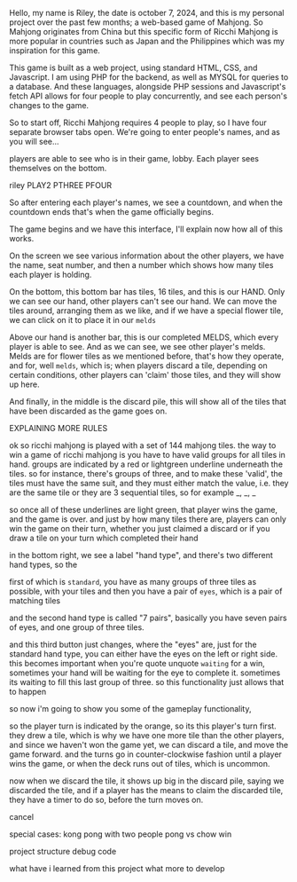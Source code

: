 Hello, my name is Riley,
the date is october 7, 2024, and this is my personal project over the past few months; a web-based game of Mahjong.
So Mahjong originates from China but this specific form of Ricchi Mahjong is more popular in countries
such as Japan and the Philippines which was my inspiration for this game.

This game is built as a web project, using standard HTML, CSS, and Javascript.
I am using PHP for the backend, as well as MYSQL for queries to a database.
And these languages, alongside PHP sessions and Javascript's fetch API allows for four people to play concurrently, and see each
person's changes to the game.


So to start off, Ricchi Mahjong requires 4 people to play, so I have four separate browser tabs open.
We're going to enter people's names, and as you will see...

players are able
to see who is in their game, lobby. Each player sees themselves on the bottom.

riley
PLAY2
PTHREE
PFOUR


So after entering each player's names, we see a countdown, and when the countdown ends that's when the game officially begins.


The game begins and we have this interface, I'll explain now how all of this works.

On the screen we see various information about the other players, we have the name, seat number, and then a number which shows how many tiles each
player is holding.

On the bottom, this bottom bar has tiles, 16 tiles, and this is our HAND. Only we can see our hand, other players can't see our hand. We can move the tiles around, arranging them as we like,
and if we have a special flower tile, we can click on it to place it in our `melds`

Above our hand is another bar,
this is our completed MELDS, which every player is able to see. And as we can see, we see other player's melds. Melds are for
flower tiles as we mentioned before, that's how they operate, and for, well `melds`, which is; when players discard a tile, depending on certain conditions, other players
can 'claim' those tiles, and they will show up here.

And finally, in the middle is the discard pile, this will show all of the tiles that have been discarded as the game goes on.




EXPLAINING MORE RULES

ok so ricchi mahjong is played with a set of 144 mahjong tiles.
the way to win a game of ricchi mahjong is you have to have valid groups for all tiles in hand.
groups are indicated by a red or lightgreen underline underneath the tiles.
so for instance, there's groups of three, and to make these 'valid', the tiles must have the same suit, and they must either match the value, i.e. they are the same tile
or they are 3 sequential tiles, so for example _, _, _

so once all of these underlines are light green, that player wins the game, and the game is over.
and just by how many tiles there are, players can only win the game on their turn, whether you just claimed a discard or
if you draw a tile on your turn which completed their hand





in the bottom right, we see a label "hand type",
and there's two different hand types, so the

first of which is `standard`, you have as many groups of three tiles as possible, with your tiles and then you have a pair of `eyes`, which is
a pair of matching tiles

and the second hand type is called "7 pairs", basically you have seven pairs of eyes, and one group of three tiles.

and this third button just changes, where the "eyes" are, just for the standard hand type, you can either have the eyes on the left or right side.
this becomes important when you're quote unquote `waiting` for a win, sometimes your hand will be waiting for the eye to complete it.
sometimes its waiting to fill this last group of three. so this functionality just allows that to happen

so now i'm going to show you some of the gameplay functionality,


so the player turn is indicated by the orange, so its this player's turn first. they drew a tile, which is why we have one more tile than the other players,
and since we haven't won the game yet, we can discard a tile, and move the game forward. and the turns go in counter-clockwise fashion until a player wins the game, or
when the deck runs out of tiles, which is uncommon.




now when we discard the tile, it shows up big in the discard pile,
saying we discarded the tile, and if a player has the means to claim the discarded tile, they have a timer to do so, before the turn moves on.


cancel







special cases: kong
pong with two people
pong vs chow
win


project structure
debug
code


what have i learned from this project
what more to develop
